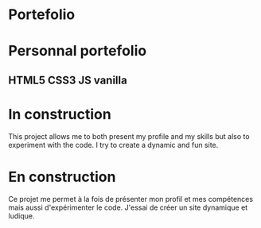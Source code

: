 # Portefolio
# Personnal portefolio
## HTML5 CSS3 JS vanilla

# In construction
This project allows me to both present my profile and my skills but also to experiment with the code. I try to create a dynamic and fun site.

# En construction
Ce projet me permet à la fois de présenter mon profil et mes compétences mais aussi d'expérimenter le code. J'essai de créer un site dynamique et ludique.
